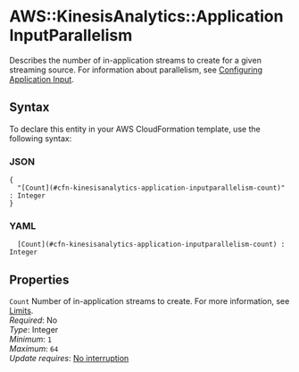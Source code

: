 # AWS::KinesisAnalytics::Application InputParallelism<a name="aws-properties-kinesisanalytics-application-inputparallelism"></a>

Describes the number of in\-application streams to create for a given streaming source\. For information about parallelism, see [Configuring Application Input](https://docs.aws.amazon.com/kinesisanalytics/latest/dev/how-it-works-input.html)\. 

## Syntax<a name="aws-properties-kinesisanalytics-application-inputparallelism-syntax"></a>

To declare this entity in your AWS CloudFormation template, use the following syntax:

### JSON<a name="aws-properties-kinesisanalytics-application-inputparallelism-syntax.json"></a>

```
{
  "[Count](#cfn-kinesisanalytics-application-inputparallelism-count)" : Integer
}
```

### YAML<a name="aws-properties-kinesisanalytics-application-inputparallelism-syntax.yaml"></a>

```
﻿  [Count](#cfn-kinesisanalytics-application-inputparallelism-count) : Integer
```

## Properties<a name="aws-properties-kinesisanalytics-application-inputparallelism-properties"></a>

`Count`  <a name="cfn-kinesisanalytics-application-inputparallelism-count"></a>
Number of in\-application streams to create\. For more information, see [Limits](https://docs.aws.amazon.com/kinesisanalytics/latest/dev/limits.html)\.   
*Required*: No  
*Type*: Integer  
*Minimum*: `1`  
*Maximum*: `64`  
*Update requires*: [No interruption](https://docs.aws.amazon.com/AWSCloudFormation/latest/UserGuide/using-cfn-updating-stacks-update-behaviors.html#update-no-interrupt)